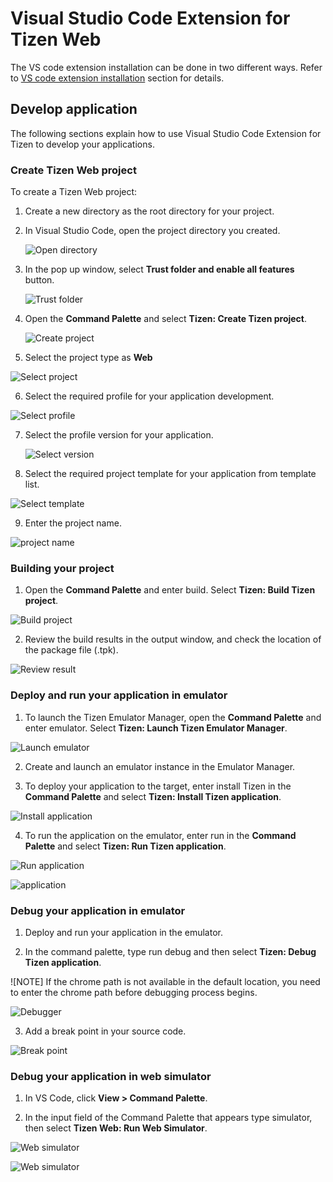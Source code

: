 # Visual Studio Code Extension for Tizen Web

The VS code extension installation can be done in two different ways. Refer to [VS code extension installation](dotnet.md) section for details. 

## Develop application

The following sections explain how to use Visual Studio Code Extension for Tizen to develop your applications.

### Create Tizen Web project

To create a Tizen Web project:

1. Create a new directory as the root directory for your project.

2. In Visual Studio Code, open the project directory you created.

   ![Open directory](media/web_directory.png)

3. In the pop up window, select **Trust folder and enable all features** button.

   ![Trust folder](media/web_trust.png)

4. Open the **Command Palette** and select **Tizen: Create Tizen project**.

   ![Create project](media/web_project_create.png)

5.	Select the project type as **Web**

   ![Select project](media/web_project_type.png)

6.	Select the required profile for your application development.

   ![Select profile](media/web_project_profile.png)

7. Select the profile version for your application.

   ![Select version](media/web_profile_version.png)

8.	Select the required project template for your application from template list.

   ![Select template](media/web_project_template.png)

9.	Enter the project name.

   ![project name](media/web_project_name.png)


### Building your project

1.	Open the **Command Palette** and enter build. Select **Tizen: Build Tizen project**.

   ![Build project](media/web_build.png)

2.	Review the build results in the output window, and check the location of the package file (.tpk).

   ![Review result](media/web_build_review.png)

### Deploy and run your application in emulator

1.	To launch the Tizen Emulator Manager, open the **Command Palette** and enter emulator. Select **Tizen: Launch Tizen Emulator Manager**.

   ![Launch emulator](media/web_deploy.png)

2.	Create and launch an emulator instance in the Emulator Manager.

3.	To deploy your application to the target, enter install Tizen in the **Command Palette** and select **Tizen: Install Tizen application**.

   ![Install application](media/web_install_app.png)

4.	To run the application on the emulator, enter run in the **Command Palette** and select **Tizen: Run Tizen application**.

   ![Run application](media/web_run_app1.png)

   ![application](media/web_run_app2.png)

### Debug your application in emulator

1.	Deploy and run your application in the emulator.

2.	In the command palette, type run debug and then select **Tizen: Debug Tizen application**.

   ![NOTE] If the chrome path is not available in the default location, you need to enter the chrome path before debugging process begins.
   
   ![Debugger](media/web_debug.png)

3.	Add a break point in your source code.
   
   ![Break point](media/web_add_breakpoint.png)

### Debug your application in web simulator

1. In VS Code, click **View &gt; Command Palette**.

2.	In the input field of the Command Palette that appears type simulator, then select **Tizen Web: Run Web Simulator**.
   
   ![Web simulator](media/web_debug_simulator1.png)
      
   ![Web simulator](media/web_debug_simulator2.png)
